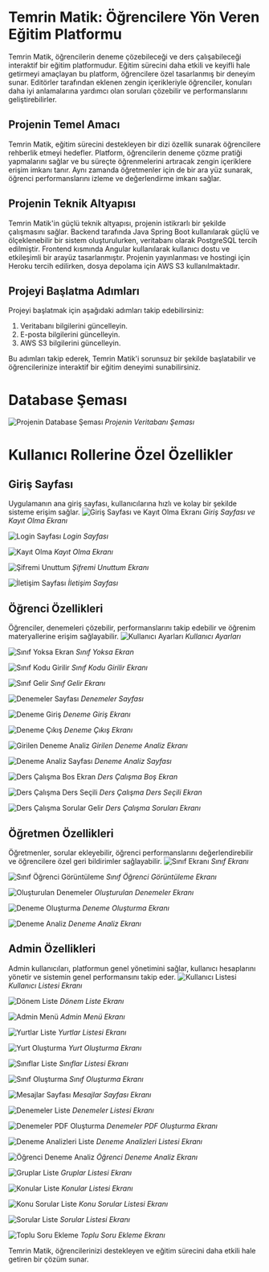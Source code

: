 
# Temrin Matik: Öğrencilere Yön Veren Eğitim Platformu

Temrin Matik, öğrencilerin deneme çözebileceği ve ders çalışabileceği interaktif bir eğitim platformudur. Eğitim sürecini daha etkili ve keyifli hale getirmeyi amaçlayan bu platform, öğrencilere özel tasarlanmış bir deneyim sunar. Editörler tarafından eklenen zengin içerikleriyle öğrenciler, konuları daha iyi anlamalarına yardımcı olan soruları çözebilir ve performanslarını geliştirebilirler.

## Projenin Temel Amacı

Temrin Matik, eğitim sürecini destekleyen bir dizi özellik sunarak öğrencilere rehberlik etmeyi hedefler. Platform, öğrencilerin deneme çözme pratiği yapmalarını sağlar ve bu süreçte öğrenmelerini artıracak zengin içeriklere erişim imkanı tanır. Aynı zamanda öğretmenler için de bir ara yüz sunarak, öğrenci performanslarını izleme ve değerlendirme imkanı sağlar.

## Projenin Teknik Altyapısı

Temrin Matik'in güçlü teknik altyapısı, projenin istikrarlı bir şekilde çalışmasını sağlar. Backend tarafında Java Spring Boot kullanılarak güçlü ve ölçeklenebilir bir sistem oluşturulurken, veritabanı olarak PostgreSQL tercih edilmiştir. Frontend kısmında Angular kullanılarak kullanıcı dostu ve etkileşimli bir arayüz tasarlanmıştır. Projenin yayınlanması ve hostingi için Heroku tercih edilirken, dosya depolama için AWS S3 kullanılmaktadır.

## Projeyi Başlatma Adımları

Projeyi başlatmak için aşağıdaki adımları takip edebilirsiniz:
1. Veritabanı bilgilerini güncelleyin.
2. E-posta bilgilerini güncelleyin.
3. AWS S3 bilgilerini güncelleyin.

Bu adımları takip ederek, Temrin Matik'i sorunsuz bir şekilde başlatabilir ve öğrencilerinize interaktif bir eğitim deneyimi sunabilirsiniz.

# Database Şeması
![Projenin Database Şeması](./temrin-resimler/DB.png)
*Projenin Veritabanı Şeması*

# Kullanıcı Rollerine Özel Özellikler

## Giriş Sayfası
Uygulamanın ana giriş sayfası, kullanıcılarına hızlı ve kolay bir şekilde sisteme erişim sağlar.
![Giriş Sayfası ve Kayıt Olma Ekranı](./temrin-resimler/giris/giris.gif)
*Giriş Sayfası ve Kayıt Olma Ekranı*

![Login Sayfası](./temrin-resimler/giris/login-sayfası.png)
*Login Sayfası*

![Kayıt Olma](./temrin-resimler/giris/kayıt-olma.png)
*Kayıt Olma Ekranı*

![Şifremi Unuttum](./temrin-resimler/giris/şifremi-unuttum.png)
*Şifremi Unuttum Ekranı*

![İletişim Sayfası](./temrin-resimler/giris/iletisim-sayfası.png)
*İletişim Sayfası*

## Öğrenci Özellikleri
Öğrenciler, denemeleri çözebilir, performanslarını takip edebilir ve öğrenim materyallerine erişim sağlayabilir.
![Kullanıcı Ayarları](./temrin-resimler/öğrenci/kullanıcı-ayarları.png)
*Kullanıcı Ayarları*

![Sınıf Yoksa Ekran](./temrin-resimler/öğrenci/sınıf-yoksa-ekran.png)
*Sınıf Yoksa Ekran*

![Sınıf Kodu Girilir](./temrin-resimler/öğrenci/sınıf-kodu-girilir.png)
*Sınıf Kodu Girilir Ekranı*

![Sınıf Gelir](./temrin-resimler/öğrenci/sınıf-gelir.png)
*Sınıf Gelir Ekranı*

![Denemeler Sayfası](./temrin-resimler/öğrenci/denemeler-sayfası.png)
*Denemeler Sayfası*

![Deneme Giriş](./temrin-resimler/öğrenci/deneme-giris.png)
*Deneme Giriş Ekranı*

![Deneme Çıkış](./temrin-resimler/öğrenci/deneme-cikis.png)
*Deneme Çıkış Ekranı*

![Girilen Deneme Analiz](./temrin-resimler/öğrenci/girilen-deneme-analiz.png)
*Girilen Deneme Analiz Ekranı*

![Deneme Analiz Sayfası](./temrin-resimler/öğrenci/deneme-analiz-sayfası.png)
*Deneme Analiz Sayfası*

![Ders Çalışma Bos Ekran](./temrin-resimler/öğrenci/ders-calisma-bos-ekran.png)
*Ders Çalışma Boş Ekran*

![Ders Çalışma Ders Seçili](./temrin-resimler/öğrenci/ders-calisma-ders-secili.png)
*Ders Çalışma Ders Seçili Ekran*

![Ders Çalışma Sorular Gelir](./temrin-resimler/öğrenci/ders-calisma-sorular%20-gelir.png)
*Ders Çalışma Soruları Ekranı*

## Öğretmen Özellikleri
Öğretmenler, sorular ekleyebilir, öğrenci performanslarını değerlendirebilir ve öğrencilere özel geri bildirimler sağlayabilir.
![Sınıf Ekranı](./temrin-resimler/öğrentmex/sınıf%20.png)
*Sınıf Ekranı*

![Sınıf Öğrenci Görüntüleme](./temrin-resimler/öğrentmex/sinif-ogrenci-goruntuleme.gif)
*Sınıf Öğrenci Görüntüleme Ekranı*

![Oluşturulan Denemeler](./temrin-resimler/öğrentmex/oluşturulan-denemeler.png)
*Oluşturulan Denemeler Ekranı*

![Deneme Oluşturma](./temrin-resimler/öğrentmex/deneme-oluşturma.png)
*Deneme Oluşturma Ekranı*

![Deneme Analiz](./temrin-resimler/öğrentmex/deneme-analiz.png)
*Deneme Analiz Ekranı*

## Admin Özellikleri
Admin kullanıcıları, platformun genel yönetimini sağlar, kullanıcı hesaplarını yönetir ve sistemin genel performansını takip eder.
![Kullanıcı Listesi](./temrin-resimler/admin/kullanıcı-listesi.png)
*Kullanıcı Listesi Ekranı*

![Dönem Liste](./temrin-resimler/admin/dönem-liste.png)
*Dönem Liste Ekranı*

![Admin Menü](./temrin-resimler/admin/admin-menu.png)
*Admin Menü Ekranı*

![Yurtlar Liste](./temrin-resimler/admin/yurtlar-liste.png)
*Yurtlar Listesi Ekranı*

![Yurt Oluşturma](./temrin-resimler/admin/yurt-oluşturma.png)
*Yurt Oluşturma Ekranı*

![Sınıflar Liste](./temrin-resimler/admin/sınıflar-liste.png)
*Sınıflar Listesi Ekranı*

![Sınıf Oluşturma](./temrin-resimler/admin/sınıf-olusturma.png)
*Sınıf Oluşturma Ekranı*

![Mesajlar Sayfası](./temrin-resimler/admin/mesajlar-sayfası.png)
*Mesajlar Sayfası Ekranı*

![Denemeler Liste](./temrin-resimler/admin/denemeler-liste.png)
*Denemeler Listesi Ekranı*

![Denemeler PDF Oluşturma](./temrin-resimler/admin/denemeler-pdf-olusturma.png)
*Denemeler PDF Oluşturma Ekranı*

![Deneme Analizleri Liste](./temrin-resimler/admin/deneme-analizleri-liste.png)
*Deneme Analizleri Listesi Ekranı*

![Öğrenci Deneme Analiz](./temrin-resimler/admin/ogrenci-deneme-analiz.png)
*Öğrenci Deneme Analiz Ekranı*

![Gruplar Liste](./temrin-resimler/admin/guruplar-liste.png)
*Gruplar Listesi Ekranı*

![Konular Liste](./temrin-resimler/admin/konular-liste.png)
*Konular Listesi Ekranı*

![Konu Sorular Liste](./temrin-resimler/admin/konu-sorular-liste.png)
*Konu Sorular Listesi Ekranı*

![Sorular Liste](./temrin-resimler/admin/sorular-liste.png)
*Sorular Listesi Ekranı*

![Toplu Soru Ekleme](./temrin-resimler/admin/toplu-soru-ekleme.png)
*Toplu Soru Ekleme Ekranı*

Temrin Matik, öğrencilerinizi destekleyen ve eğitim sürecini daha etkili hale getiren bir çözüm sunar.
